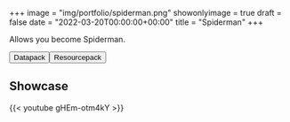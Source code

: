+++
image = "img/portfolio/spiderman.png"
showonlyimage = true
draft = false
date = "2022-03-20T00:00:00+00:00"
title = "Spiderman"
+++

Allows you become Spiderman.

<span class="download-buttons"><a href="https://thedatapackmaker.github.io/download/spiderman/Datapack.zip" target="_blank"><button>Datapack</button></a><a href="https://thedatapackmaker.github.io/download/spiderman/Resourcepack.zip" target="_blank"><button>Resourcepack</button></a></span>

<!--more-->

## Showcase

{{< youtube gHEm-otm4kY >}}


